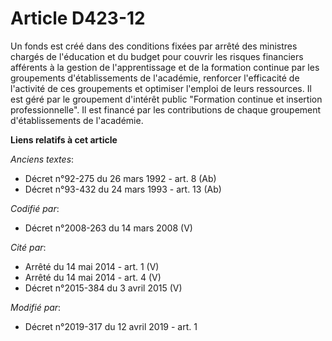 # Article D423-12

Un fonds est créé dans des conditions fixées par arrêté des ministres chargés de l'éducation et du budget pour couvrir les
risques financiers afférents à la gestion de l'apprentissage et de la formation continue par les groupements d'établissements
de l'académie, renforcer l'efficacité de l'activité de ces groupements et optimiser l'emploi de leurs ressources. Il est géré
par le groupement d'intérêt public "Formation continue et insertion professionnelle". Il est financé par les contributions de
chaque groupement d'établissements de l'académie.

**Liens relatifs à cet article**

_Anciens textes_:

  - Décret n°92-275 du 26 mars 1992 - art. 8 (Ab)
  - Décret n°93-432 du 24 mars 1993 - art. 13 (Ab)

_Codifié par_:

  - Décret n°2008-263 du 14 mars 2008 (V)

_Cité par_:

  - Arrêté du 14 mai 2014 - art. 1 (V)
  - Arrêté du 14 mai 2014 - art. 4 (V)
  - Décret n°2015-384 du 3 avril 2015 (V)

_Modifié par_:

  - Décret n°2019-317 du 12 avril 2019 - art. 1
